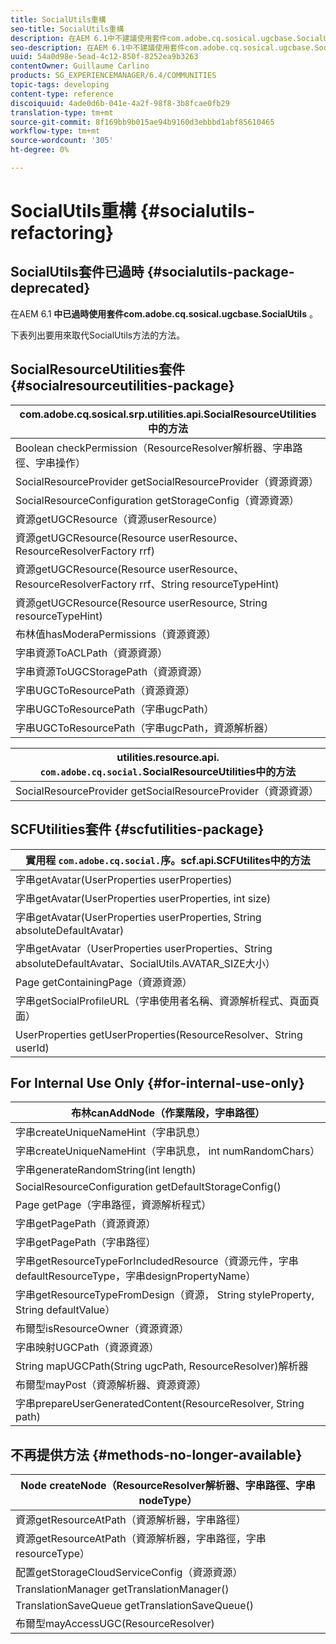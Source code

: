 ```yaml
---
title: SocialUtils重構
seo-title: SocialUtils重構
description: 在AEM 6.1中不建議使用套件com.adobe.cq.sosical.ugcbase.SocialUtils
seo-description: 在AEM 6.1中不建議使用套件com.adobe.cq.sosical.ugcbase.SocialUtils
uuid: 54a0d98e-5ead-4c12-850f-8252ea9b3263
contentOwner: Guillaume Carlino
products: SG_EXPERIENCEMANAGER/6.4/COMMUNITIES
topic-tags: developing
content-type: reference
discoiquuid: 4ade0d6b-041e-4a2f-98f8-3b8fcae0fb29
translation-type: tm+mt
source-git-commit: 8f169bb9b015ae94b9160d3ebbbd1abf85610465
workflow-type: tm+mt
source-wordcount: '305'
ht-degree: 0%

---
```



# SocialUtils重構 {#socialutils-refactoring}

## SocialUtils套件已過時 {#socialutils-package-deprecated}

在AEM 6.1 **中已過時使用套件com.adobe.cq.sosical.ugcbase.SocialUtils** 。

下表列出要用來取代SocialUtils方法的方法。

## SocialResourceUtilities套件  {#socialresourceutilities-package}

| com.adobe.cq.sosical.srp.utilities.api.SocialResourceUtilities中的方法 |
|---|
| Boolean checkPermission（ResourceResolver解析器、字串路徑、字串操作） |  |
| SocialResourceProvider getSocialResourceProvider（資源資源） |  |
| SocialResourceConfiguration getStorageConfig（資源資源） |  |
| 資源getUGCResource（資源userResource） |  |
| 資源getUGCResource(Resource userResource、ResourceResolverFactory rrf) | 新 |
| 資源getUGCResource(Resource userResource、ResourceResolverFactory rrf、String resourceTypeHint) | 新 |
| 資源getUGCResource(Resource userResource, String resourceTypeHint) |  |
| 布林值hasModeraPermissions（資源資源） |  |
| 字串資源ToACLPath（資源資源） |  |
| 字串資源ToUGCStoragePath（資源資源） | 替換字串resourceToUGCPath（資源資源） |
| 字串UGCToResourcePath（資源資源） |  |
| 字串UGCToResourcePath（字串ugcPath） | 更改簽名 |
| 字串UGCToResourcePath（字串ugcPath，資源解析器） | 新 |

| utilities.resource.api. `com.adobe.cq.social.`SocialResourceUtilities中的方法 |
|---|
| SocialResourceProvider getSocialResourceProvider（資源資源） | 取代SocialResourceProvider getConfiguredProvider（資源資源） |

## SCFUtilities套件 {#scfutilities-package}

| 實用程 `com.adobe.cq.social.`序。scf.api.SCFUtilites中的方法 |
|---|
| 字串getAvatar(UserProperties userProperties) |
| 字串getAvatar(UserProperties userProperties, int size) |
| 字串getAvatar(UserProperties userProperties, String absoluteDefaultAvatar) |
| 字串getAvatar（UserProperties userProperties、String absoluteDefaultAvatar、SocialUtils.AVATAR_SIZE大小） |
| Page getContainingPage（資源資源） |
| 字串getSocialProfileURL（字串使用者名稱、資源解析程式、頁面頁面） |
| UserProperties getUserProperties(ResourceResolver、String userId) |

## For Internal Use Only {#for-internal-use-only}

| 布林canAddNode（作業階段，字串路徑） |
|---|
| 字串createUniqueNameHint（字串訊息） |
| 字串createUniqueNameHint（字串訊息， int numRandomChars） |
| 字串generateRandomString(int length) |
| SocialResourceConfiguration getDefaultStorageConfig() |
| Page getPage（字串路徑，資源解析程式） |
| 字串getPagePath（資源資源） |
| 字串getPagePath（字串路徑） |
| 字串getResourceTypeForIncludedResource（資源元件，字串defaultResourceType，字串designPropertyName） |
| 字串getResourceTypeFromDesign（資源， String styleProperty, String defaultValue） |
| 布爾型isResourceOwner（資源資源） |
| 字串映射UGCPath（資源資源） |
| String mapUGCPath(String ugcPath, ResourceResolver)解析器 |
| 布爾型mayPost（資源解析器、資源資源） |
| 字串prepareUserGeneratedContent(ResourceResolver, String path) |

## 不再提供方法 {#methods-no-longer-available}

| Node createNode（ResourceResolver解析器、字串路徑、字串nodeType） |
|---|
| 資源getResourceAtPath（資源解析器，字串路徑） |
| 資源getResourceAtPath（資源解析器，字串路徑，字串resourceType） |
| 配置getStorageCloudServiceConfig（資源資源） |
| TranslationManager getTranslationManager() |
| TranslationSaveQueue getTranslationSaveQueue() |
| 布爾型mayAccessUGC(ResourceResolver) |


